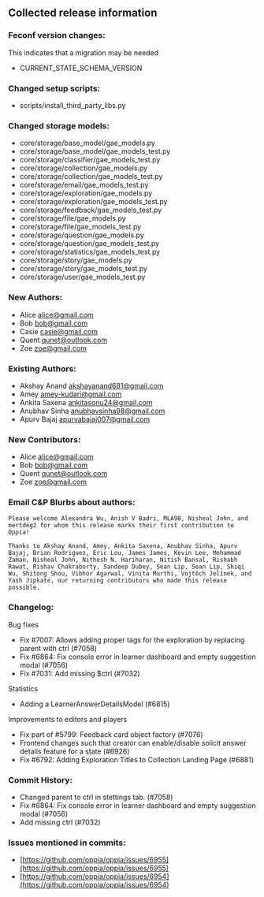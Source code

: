 ## Collected release information

### Feconf version changes:

This indicates that a migration may be needed

- CURRENT_STATE_SCHEMA_VERSION

### Changed setup scripts:

- scripts/install_third_party_libs.py

### Changed storage models:

- core/storage/base_model/gae_models.py
- core/storage/base_model/gae_models_test.py
- core/storage/classifier/gae_models_test.py
- core/storage/collection/gae_models.py
- core/storage/collection/gae_models_test.py
- core/storage/email/gae_models_test.py
- core/storage/exploration/gae_models.py
- core/storage/exploration/gae_models_test.py
- core/storage/feedback/gae_models_test.py
- core/storage/file/gae_models.py
- core/storage/file/gae_models_test.py
- core/storage/question/gae_models.py
- core/storage/question/gae_models_test.py
- core/storage/statistics/gae_models_test.py
- core/storage/story/gae_models.py
- core/storage/story/gae_models_test.py
- core/storage/user/gae_models_test.py

### New Authors:

- Alice <alice@gmail.com>
- Bob <bob@gmail.com>
- Casie <casie@gmail.com>
- Quent <qunet@outlook.com>
- Zoe <zoe@gmail.com>

### Existing Authors:

- Akshay Anand <akshayanand681@gmail.com>
- Amey <amey-kudari@gmail.com>
- Ankita Saxena <ankitasonu24@gmail.com>
- Anubhav Sinha <anubhavsinha98@gmail.com>
- Apurv Bajaj <apurvabajaj007@gmail.com>

### New Contributors:

- Alice <alice@gmail.com>
- Bob <bob@gmail.com>
- Quent <qunet@outlook.com>
- Zoe <zoe@gmail.com>

### Email C&P Blurbs about authors:

`Please welcome Alexandra Wu, Anish V Badri, MLA98, Nisheal John, and mertdeg2 for whom this release marks their first contribution to Oppia!`

`Thanks to Akshay Anand, Amey, Ankita Saxena, Anubhav Sinha, Apurv Bajaj, Brian Rodriguez, Eric Lou, James James, Kevin Lee, Mohammad Zaman, Nisheal John, Nithesh N. Hariharan, Nitish Bansal, Rishabh Rawat, Rishav Chakraborty, Sandeep Dubey, Sean Lip, Sean Lip, Shiqi Wu, Shitong Shou, Vibhor Agarwal, Vinita Murthi, Vojtěch Jelínek, and Yash Jipkate, our returning contributors who made this release possible.`

### Changelog:

Bug fixes

- Fix #7007: Allows adding proper tags for the exploration by replacing parent with ctrl (#7058)
- Fix #6864: Fix console error in learner dashboard and empty suggestion modal (#7056)
- Fix #7031: Add missing $ctrl (#7032)

Statistics

- Adding a LearnerAnswerDetailsModel (#6815)

Improvements to editors and players

- Fix part of #5799: Feedback card object factory (#7076)
- Frontend changes such that creator can enable/disable solicit answer details feature for a state (#6926)
- Fix #6792: Adding Exploration Titles to Collection Landing Page (#6881)

### Commit History:

- Changed parent to ctrl in stettings tab. (#7058)
- Fix #6864: Fix console error in learner dashboard and empty suggestion modal (#7056)
- Add missing ctrl (#7032)

### Issues mentioned in commits:

- [https://github.com/oppia/oppia/issues/6955](https://github.com/oppia/oppia/issues/6955)
- [https://github.com/oppia/oppia/issues/6954](https://github.com/oppia/oppia/issues/6954)
